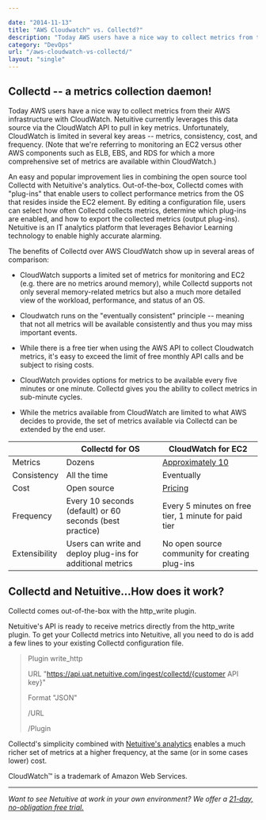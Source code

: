 ```yaml
---

date: "2014-11-13"
title: "AWS Cloudwatch™ vs. Collectd?"
description: "Today AWS users have a nice way to collect metrics from their infrastructure - but is Collectd better than CloudWatch™ for collecting AWS metrics?"
category: "DevOps"
url: "/aws-cloudwatch-vs-collectd/"
layout: "single"
---
```




Collectd -- a metrics collection daemon!
---------------------------------------

Today AWS users have a nice way to collect metrics from their AWS infrastructure with CloudWatch.  Netuitive currently leverages this data source via the CloudWatch API to pull in key metrics.  Unfortunately, CloudWatch is limited in several key areas -- metrics, consistency, cost, and frequency. (Note that we're referring to monitoring an EC2 versus other AWS components such as ELB, EBS, and RDS for which a more comprehensive set of metrics are available within CloudWatch.)

An easy and popular improvement lies in combining the open source tool Collectd with Netuitive's analytics. Out-of-the-box, Collectd comes with "plug-ins" that enable users to collect performance metrics from the OS that resides inside the EC2 element. By editing a configuration file, users can select how often Collectd collects metrics, determine which plug-ins are enabled, and how to export the collected metrics (output plug-ins). Netuitive is an IT analytics platform that leverages Behavior Learning technology to enable highly accurate alarming.

The benefits of Collectd over AWS CloudWatch show up in several areas of comparison:

-   CloudWatch supports a limited set of metrics for monitoring and EC2 (e.g. there are no metrics around memory), while Collectd supports not only several memory-related metrics but also a much more detailed view of the workload, performance, and status of an OS.

-   Cloudwatch runs on the "eventually consistent" principle -- meaning that not all metrics will be available consistently and thus you may miss important events.

-   While there is a free tier when using the AWS API to collect Cloudwatch metrics, it's easy to exceed the limit of free monthly API calls and be subject to rising costs.

-   CloudWatch provides options for metrics to be available every five minutes or one minute. Collectd gives you the ability to collect metrics in sub-minute cycles.

-   While the metrics available from CloudWatch are limited to what AWS decides to provide, the set of metrics available via Collectd can be extended by the end user.

|  | **Collectd for OS** | **CloudWatch for EC2** |
| --- | --- | --- |
| Metrics | Dozens | [Approximately 10](http://docs.aws.amazon.com/AmazonCloudWatch/latest/monitoring/ec2-metricscollected.html) |
| Consistency | All the time | Eventually |
| Cost | Open source | [Pricing](https://aws.amazon.com/cloudwatch/pricing/) |
| Frequency | Every 10 seconds (default) or 60 seconds (best practice) | Every 5 minutes on free tier, 1 minute for paid tier |
| Extensibility | Users can write and deploy plug-ins for additional metrics | No open source community for creating plug-ins |

Collectd and Netuitive...How does it work?
----------------------------------------

Collectd comes out-of-the-box with the http_write plugin.

Netuitive's API is ready to receive metrics directly from the http_write plugin. To get your Collectd metrics into Netuitive, all you need to do is add a few lines to your existing Collectd configuration file.

> Plugin write_http
>
> URL "https://api.uat.netuitive.com/ingest/collectd/{customer API key}"
>
> Format "JSON"
>
> /URL
>
> /Plugin

Collectd's simplicity combined with [Netuitive's analytics](https://www.metricly.com/) enables a much richer set of metrics at a higher frequency, at the same (or in some cases lower) cost.

CloudWatch™ is a trademark of Amazon Web Services.

* * * * *
*Want to see Netuitive at work in your own environment? We offer a [21-day, no-obligation free trial.](https://www.metricly.com/signup)*
